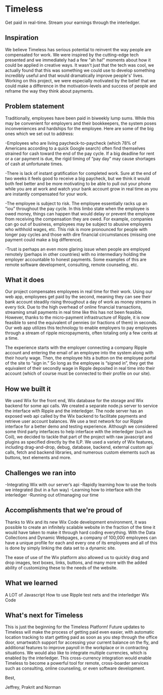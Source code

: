 # Timeless
Get paid in real-time. Stream your earnings through the interledger.

## Inspiration
We believe Timeless has serious potential to reinvent the way people are compensated for work. We were inspired by the cutting-edge tech presented and we immediately had a few "ah ha!" moments about how it could be applied in creative ways. It wasn't just that the tech was cool, we actually found that this was something we could use to develop something incredibly useful and that would dramatically improve people's' lives. Working on this project, we were especially motivated by the belief that we could make a difference in the motivation-levels and success of people and reframe the way they think about payments.
 
## Problem statement
Traditionally, employees have been paid in biweekly lump sums. While this may be convenient for employers and their bookkeepers, the system poses inconveniences and hardships for the employee. Here are some of the big ones which we set out to address:
 
-Employees who are living paycheck-to-paycheck (which 78% of Americans according to a quick Google search) often find themselves strained for cash toward the end of the pay cycle. If a big deadline for rent or a car payment is due, the rigid timing of “pay day” may cause shortages of cash at unfortunate times.

-There is lack of instant gratification for completed work. Sure at the end of two weeks it feels good to receive a big paycheck, but we think it would both feel better and be more motivating to be able to pull out your phone while you are at work and watch your bank account grow in real time as you are instantly compensated for your work.

-The employee is subject to risk. The employee essentially racks up an “iou” throughout the pay cycle. In this limbo state when the employee is owed money, things can happen that would delay or prevent the employee from receiving the compensation they are owed. For example, companies can go out of business, employees may be subject to abusive employers who withhold wages, etc. This risk is more pronounced for people with longer pay cycles and those with dire financial circumstances (missing one payment could make a big difference).

-Trust is perhaps an even more glaring issue when people are employed remotely (perhaps in other countries) with no intermediary holding the employer accountable to honest payments. Some examples of this are remote software development, consulting, remote counseling, etc.
 
## What it does
Our project compensates employees in real time for their work. Using our web app, employees get paid by the second, meaning they can see their bank account steadily rising throughout a day of work as money streams in every tick. Due to the high overhead of online financial transactions, streaming small payments in real time like this has not been feasible. However, thanks to the micro-payment infrastructure of Ripple, it is now feasible to send the equivalent of pennies (or fractions of them) in seconds. Our web app utilizes this technology to enable employers to pay employees through a stream of ripple micropayments, often totaling only a few cents at a time.
 
The experience starts with the employer connecting a company Ripple account and entering the email of an employee into the system along with their hourly wage. Then, the employee hits a button on the employee portal of the site to “sign in.” So long as the employee is “signed in”, they get the equivalent of their secondly wage in Ripple deposited in real time into their account (which of course must be connected to their profile on our site).
 
## How we built it

We used Wix for the front end, Wix database for the storage and Wix backend for some api calls. We created a separate node.js server to service the interface with Ripple and the interledger. The node server has an exposed web api called by the Wix backend to facilitate payments and retrieve user account balances. We use a test network for our Ripple interface for a better demo and testing experience. Although we considered some third party interfaces to help  interface with the interledger (such as Coil), we decided to tackle that part of the project with raw javascript and plugins as specified directly by the ILP. We used a variety of Wix features, including drag-and-drop, debug, database, backend, external custom api calls, fetch and backend libraries, and numerous custom elements such as buttons, text elements and more.
 
## Challenges we ran into
-Integrating Wix with our server’s api
-Rapidly learning how to use the tools we integrated (but in a fun way)
-Learning how to interface with the interledger
-Running out of/managing our time
 
## Accomplishments that we're proud of
Thanks to Wix and its new Wix Code development environment, it was possible to create an infinitely scalable website in the fraction of the time it would have taken to make it through hard coding everything. With the Data Collections and Dynamic Webpages, a company of 100,000 employees can have a unique profile for each and every one of its employees and all of this is done by simply linking the data set to a dynamic site.

The ease of use of the Wix platform also allowed us to quickly drag and drop images, text boxes, links, buttons, and many more with the added ability of customizing these to the needs of the website.
 
## What we learned
A LOT of Javascript
How to use Ripple test nets and the interledger
Wix Code


## What's next for Timeless
This is just the beginning for the Timeless Platform! Future updates to Timeless will make the process of getting paid even easier, with automatic location tracking to start getting paid as soon as you step through the office door, smartwatch support for accessing your current balance on the fly, and additional features to improve payroll in the workplace or in contracting situations. We would also like to integrate multiple currencies, which is enabled by the interledger. This cross-currency integration would enable Timeless to become a powerful tool for remote, cross-boarder services such as consulting, online counseling, or even software development.

Best, 

Jeffrey, Prakrit and Norman
